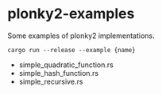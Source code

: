 # plonky2-examples

Some examples of plonky2 implementations. 

```
cargo run --release --example {name}
```

- simple_quadratic_function.rs
- simple_hash_function.rs
- simple_recursive.rs
